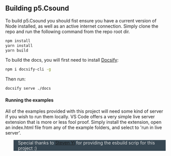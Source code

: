 ## Building p5.Csound

To build p5.Csound you should fist ensure you have a current version of Node installed, as well as an active internet connection. Simply clone the repo and run the following command from the repo root dir. 

```bash
npm install
yarn install
yarn build
```

To build the docs, you will first need to install [Docsify](https://docsify.js.org/):

```bash
npm i docsify-cli -g
```

Then run:

```bash
docsify serve ./docs
```

#### Running the examples

All of the examples provided with this project will need some kind of server if you wish to run them locally. VS Code offers a very simple live server extension that is more or less fool proof. Simply install the extension, open an index.html file from any of the example folders, and select to 'run in live server'. 

<blockquote style="font-size:14px;color:#ddd;background-color:#374752">
Special thanks to <a href="https://github.com/kunstmusik">Steven Yi</a> for providing the esbuild scrip for this project :) 
</blockquote>
